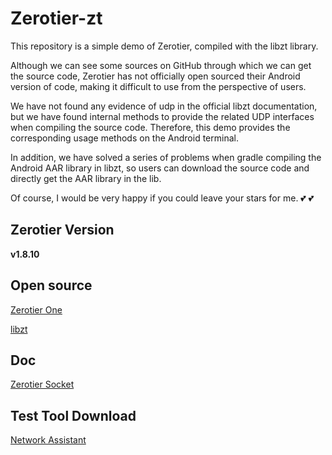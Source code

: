 # Zerotier-zt

This repository is a simple demo of Zerotier, compiled with the libzt library.

Although we can see some sources on GitHub through which we can get the source code, Zerotier has not officially open sourced their Android version of code, making it difficult to use from the perspective of users.

We have not found any evidence of udp in the official libzt documentation, but we have found internal methods to provide the related UDP interfaces when compiling the source code. Therefore, this demo provides the corresponding usage methods on the Android terminal.

In addition, we have solved a series of problems when gradle compiling the Android AAR library in libzt, so users can download the source code and directly get the AAR library in the lib.

Of course, I would be very happy if you could leave your stars for me. 💕 💕

## Zerotier Version
**v1.8.10**

## Open source
[Zerotier One](https://github.com/zerotier/ZeroTierOne)

[libzt](https://github.com/zerotier/libzt)

## Doc
[Zerotier Socket](https://docs.zerotier.com/sockets/tutorial.html)

## Test Tool Download
[Network Assistant](https://cloud.tencent.com/developer/article/1739493)
